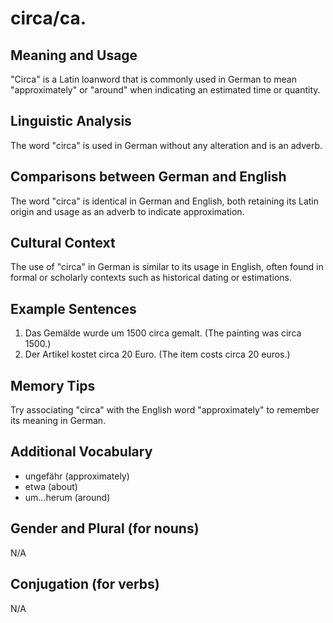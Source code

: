 # circa/ca.
## Meaning and Usage
"Circa" is a Latin loanword that is commonly used in German to mean "approximately" or "around" when indicating an estimated time or quantity.

## Linguistic Analysis
The word "circa" is used in German without any alteration and is an adverb.

## Comparisons between German and English
The word "circa" is identical in German and English, both retaining its Latin origin and usage as an adverb to indicate approximation.

## Cultural Context
The use of "circa" in German is similar to its usage in English, often found in formal or scholarly contexts such as historical dating or estimations.

## Example Sentences
1. Das Gemälde wurde um 1500 circa gemalt. (The painting was circa 1500.)
2. Der Artikel kostet circa 20 Euro. (The item costs circa 20 euros.)

## Memory Tips
Try associating "circa" with the English word "approximately" to remember its meaning in German.

## Additional Vocabulary
- ungefähr (approximately)
- etwa (about)
- um...herum (around)

## Gender and Plural (for nouns)
N/A

## Conjugation (for verbs)
N/A
